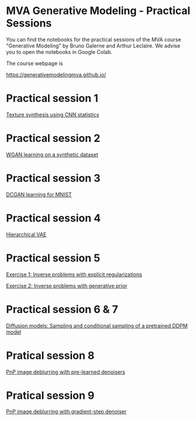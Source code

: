 # MVA Generative Modeling - Practical Sessions

You can find the notebooks for the practical sessions of the MVA course "Generative Modeling" by Bruno Galerne and Arthur Leclaire. We advise you to open the notebooks in Google Colab.

The course webpage is

https://generativemodelingmva.github.io/

# Practical session 1

[Texture synthesis using CNN statistics](https://colab.research.google.com/github/storimaging/Notebooks/blob/main/ImageGeneration/CNN_Texture_Synthesis_with_solution.ipynb)

# Practical session 2

[WGAN learning on a synthetic dataset](https://colab.research.google.com/github/generativemodelingmva/generativemodelingmva.github.io/blob/main/tp2324/tp2_generative_networks.ipynb)

# Practical session 3

[DCGAN learning for MNIST](https://colab.research.google.com/github/generativemodelingmva/generativemodelingmva.github.io/blob/main/tp2324/tp3_wgan_mnist.ipynb)

# Practical session 4

[Hierarchical VAE](tp2324/tp4_mva_hierarchical_vae_simple_loss.ipynb)

# Practical session 5

[Exercise 1: Inverse problems with explicit regularizations](tp2324/tp5_exo1_inverse_problem_with_explicit_regularization.ipynb)

[Exercise 2: Inverse problems with generative prior](tp2324/tp5_exo2_inverse_problem_with_generative_prior.ipynb)

# Practical session 6 & 7

[Diffusion models: Sampling and conditional sampling of a pretrained DDPM model](tp2324/tp6_mva_diffusion_model_sampling.ipynb)

# Pratical session 8

[PnP image deblurring with pre-learned denoisers](tp2324/tp8_pnp.ipynb)

# Pratical session 9

[PnP image deblurring with gradient-step denoiser](tp2324/tp9_pnp.ipynb)

